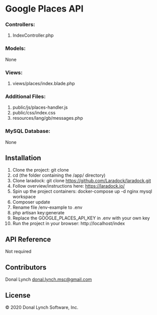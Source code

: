# Google Places API

### Controllers:

1. IndexController.php

### Models:

None

### Views:

1. views/places/index.blade.php

### Additional Files:

1. public/js/places-handler.js
2. public/css/index.css
3. resources/lang/gb/messages.php

### MySQL Database:

None

## Installation

1. Clone the project: git clone
2. cd <project-root-directory> (the folder containing the /app/ directory)
3. Clone laradock: git clone https://github.com/Laradock/laradock.git
4. Follow overview/instructions here: https://laradock.io/
5. Spin up the project containers: docker-compose up -d nginx mysql workspace
6. Composer update
7. Rename file <project-root>/env-example to .env
8. php artisan key:generate
9. Replace the GOOGLE_PLACES_API_KEY in .env with your own key
10. Run the project in your browser: http://localhost/index

## API Reference

Not required

## Contributors

Donal Lynch <donal.lynch.msc@gmail.com>

## License

© 2020 Donal Lynch Software, Inc.